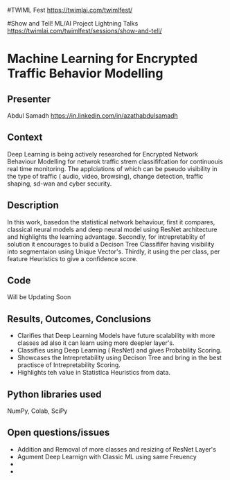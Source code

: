 #TWIML Fest
https://twimlai.com/twimlfest/

#Show and Tell! ML/AI Project Lightning Talks
https://twimlai.com/twimlfest/sessions/show-and-tell/
# Machine Learning for Encrypted Traffic Behavior Modelling

## Presenter

Abdul Samadh
https://in.linkedin.com/in/azathabdulsamadh

## Context

Deep Learning is being actively researched for Encrypted Network Behaviour Modelling for netwrok traffic strem classififcation for continuouis real time monitoring. 
The applciations of which can be pseudo visibility in the type of traffic ( audio, video, browsing), change detection, traffic shaping, sd-wan and cyber security. 


## Description

In this work, basedon the statistical network behaviour, first it compares, classical neural models and deep neural model using ResNet architecture and highlights the learning advantage.
Secondly, for intrepretablity of solution it encourages to build a Decison Tree Classififer having visibility into segmentaion using Unique Vector's.
Thirdly, it using the per class, per feature Heuristics to give a confidence score.

## Code


Will be Updating Soon


## Results, Outcomes, Conclusions

- Clarifies that Deep Learning Models have future scalability with more classes ad also it can learn using more deepler layer's.
- Classifies using Deep Learning ( ResNet) and gives Probability Scoring.
- Showcases the Intrepretability using Decison Tree and bring in the best practisce of Intrepretability Scoring.
- Highlights teh value in Statistica Heuristics from data. 

## Python libraries used

NumPy, Colab, SciPy

## Open questions/issues

- Addition and Removal of more classes and resizing of ResNet Layer's
- Agument Deep Learnign with Classic ML using same Freuency
- 
- 
